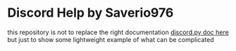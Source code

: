 # Discord Help by Saverio976

this repository is not to replace the right documentation [discord.py doc here](https://discordpy.readthedocs.io/en/latest/) but just to show some lightweight example of what can be complicated
